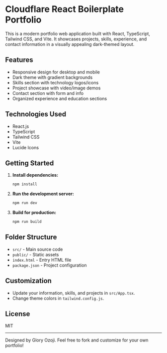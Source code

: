 # Cloudflare React Boilerplate Portfolio

This is a modern portfolio web application built with React, TypeScript, Tailwind CSS, and Vite. It showcases projects, skills, experience, and contact information in a visually appealing dark-themed layout.

## Features
- Responsive design for desktop and mobile
- Dark theme with gradient backgrounds
- Skills section with technology logos/icons
- Project showcase with video/image demos
- Contact section with form and info
- Organized experience and education sections

## Technologies Used
- React.js
- TypeScript
- Tailwind CSS
- Vite
- Lucide Icons

## Getting Started
1. **Install dependencies:**
   ```bash
   npm install
   ```
2. **Run the development server:**
   ```bash
   npm run dev
   ```
3. **Build for production:**
   ```bash
   npm run build
   ```

## Folder Structure
- `src/` - Main source code
- `public/` - Static assets
- `index.html` - Entry HTML file
- `package.json` - Project configuration

## Customization
- Update your information, skills, and projects in `src/App.tsx`.
- Change theme colors in `tailwind.config.js`.

## License
MIT

---
Designed by Glory Ozoji. Feel free to fork and customize for your own portfolio!
